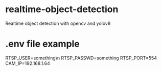 # realtime-object-detection

Realtime object detection with opencv and yolov8


# .env file example
RTSP_USER=something\n
RTSP_PASSWD=something
RTSP_PORT=554
CAM_IP=192.168.1.64